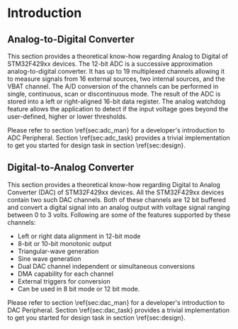 # Introduction
## Analog-to-Digital Converter
This section provides a theoretical know-how regarding Analog to Digital of STM32F429xx devices. The 12-bit ADC is a successive approximation analog-to-digital converter. It has up to 19 multiplexed channels allowing it to measure signals from 16 external sources, two internal sources, and the VBAT channel. The A/D conversion of the channels can be performed in single, continuous, scan or discontinuous mode. The result of the ADC is stored into a left or right-aligned 16-bit data register. The analog watchdog feature allows the application to detect if the input voltage goes beyond the user-defined, higher or lower thresholds.

Please refer to section \ref{sec:adc_man} for a developer's introduction to ADC Peripheral. Section \ref{sec:adc_task} provides a trivial implementation to get you started for design task in section \ref{sec:design}.
## Digital-to-Analog Converter
This section provides a theoretical know-how regarding Digital to Analog Converter (DAC) of STM32F429xx devices. All the STM32F429xx devices contain two such DAC channels. Both of these channels are 12 bit buffered and convert a digital signal into an analog output with voltage signal ranging between 0 to 3 volts. Following are some of the features supported by these channels: 
* Left or right data alignment in 12-bit mode
* 8-bit or 10-bit monotonic output
* Triangular-wave generation
* Sine wave generation 
* Dual DAC channel independent or simultaneous conversions
* DMA capability for each channel
* External triggers for conversion
* Can be used in 8 bit mode or 12 bit mode.

Please refer to section \ref{sec:dac_man} for a developer's introduction to DAC Peripheral. Section \ref{sec:dac_task} provides a trivial implementation to get you started for design task in section \ref{sec:design}.
